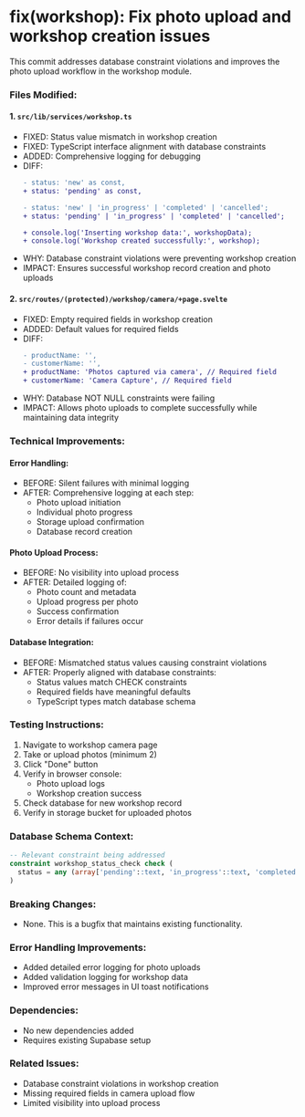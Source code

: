 # fix(workshop): Fix photo upload and workshop creation issues

This commit addresses database constraint violations and improves the photo upload workflow in the workshop module.

### Files Modified:

#### 1. `src/lib/services/workshop.ts`
- FIXED: Status value mismatch in workshop creation
- FIXED: TypeScript interface alignment with database constraints
- ADDED: Comprehensive logging for debugging
- DIFF:
  ```diff
  - status: 'new' as const,
  + status: 'pending' as const,

  - status: 'new' | 'in_progress' | 'completed' | 'cancelled';
  + status: 'pending' | 'in_progress' | 'completed' | 'cancelled';

  + console.log('Inserting workshop data:', workshopData);
  + console.log('Workshop created successfully:', workshop);
  ```
- WHY: Database constraint violations were preventing workshop creation
- IMPACT: Ensures successful workshop record creation and photo uploads

#### 2. `src/routes/(protected)/workshop/camera/+page.svelte`
- FIXED: Empty required fields in workshop creation
- ADDED: Default values for required fields
- DIFF:
  ```diff
  - productName: '',
  - customerName: '',
  + productName: 'Photos captured via camera', // Required field
  + customerName: 'Camera Capture', // Required field
  ```
- WHY: Database NOT NULL constraints were failing
- IMPACT: Allows photo uploads to complete successfully while maintaining data integrity

### Technical Improvements:

#### Error Handling:
- BEFORE: Silent failures with minimal logging
- AFTER: Comprehensive logging at each step:
  - Photo upload initiation
  - Individual photo progress
  - Storage upload confirmation
  - Database record creation

#### Photo Upload Process:
- BEFORE: No visibility into upload process
- AFTER: Detailed logging of:
  - Photo count and metadata
  - Upload progress per photo
  - Success confirmation
  - Error details if failures occur

#### Database Integration:
- BEFORE: Mismatched status values causing constraint violations
- AFTER: Properly aligned with database constraints:
  - Status values match CHECK constraints
  - Required fields have meaningful defaults
  - TypeScript types match database schema

### Testing Instructions:

1. Navigate to workshop camera page
2. Take or upload photos (minimum 2)
3. Click "Done" button
4. Verify in browser console:
   - Photo upload logs
   - Workshop creation success
5. Check database for new workshop record
6. Verify in storage bucket for uploaded photos

### Database Schema Context:
```sql
-- Relevant constraint being addressed
constraint workshop_status_check check (
  status = any (array['pending'::text, 'in_progress'::text, 'completed'::text, 'cancelled'::text])
)
```

### Breaking Changes:
- None. This is a bugfix that maintains existing functionality.

### Error Handling Improvements:
- Added detailed error logging for photo uploads
- Added validation logging for workshop data
- Improved error messages in UI toast notifications

### Dependencies:
- No new dependencies added
- Requires existing Supabase setup

### Related Issues:
- Database constraint violations in workshop creation
- Missing required fields in camera upload flow
- Limited visibility into upload process